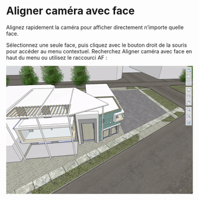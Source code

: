 # Aligner caméra avec face

Alignez rapidement la caméra pour afficher directement n’importe quelle face.

Sélectionnez une seule face, puis cliquez avec le bouton droit de la souris pour accéder au menu contextuel. Recherchez Aligner caméra avec face en haut du menu ou utilisez le raccourci AF :

![](../.gitbook/assets/alignwithface.gif)

